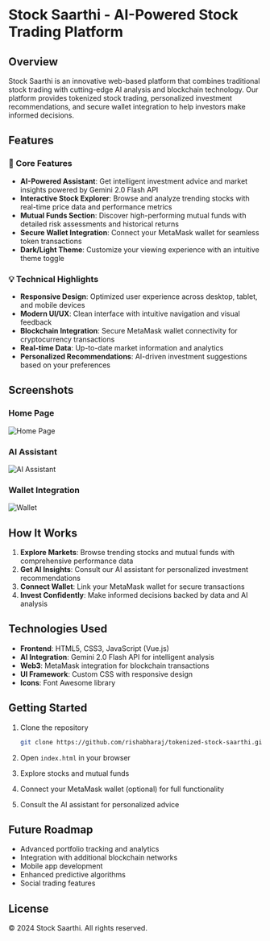 # Stock Saarthi - AI-Powered Stock Trading Platform

## Overview

Stock Saarthi is an innovative web-based platform that combines traditional stock trading with cutting-edge AI analysis and blockchain technology. Our platform provides tokenized stock trading, personalized investment recommendations, and secure wallet integration to help investors make informed decisions.

## Features

### 🚀 Core Features

- **AI-Powered Assistant**: Get intelligent investment advice and market insights powered by Gemini 2.0 Flash API
- **Interactive Stock Explorer**: Browse and analyze trending stocks with real-time price data and performance metrics
- **Mutual Funds Section**: Discover high-performing mutual funds with detailed risk assessments and historical returns
- **Secure Wallet Integration**: Connect your MetaMask wallet for seamless token transactions
- **Dark/Light Theme**: Customize your viewing experience with an intuitive theme toggle

### 💡 Technical Highlights

- **Responsive Design**: Optimized user experience across desktop, tablet, and mobile devices
- **Modern UI/UX**: Clean interface with intuitive navigation and visual feedback
- **Blockchain Integration**: Secure MetaMask wallet connectivity for cryptocurrency transactions
- **Real-time Data**: Up-to-date market information and analytics
- **Personalized Recommendations**: AI-driven investment suggestions based on your preferences

## Screenshots

### Home Page
![Home Page](https://drive.google.com/uc?export=view&id=1tOf3b-x7e9kN4s8wurUolPf6zxZq5Kt1
)

### AI Assistant
![AI Assistant](https://drive.google.com/uc?export=view&id=1Ey3QidkaUd63zCHgCtT9WJEvFc4QXBPi)

### Wallet Integration
![Wallet](https://drive.google.com/uc?export=view&id=1oFZpIbmrF2Rl08KfrhiMyAveIc9EUINF)
## How It Works

1. **Explore Markets**: Browse trending stocks and mutual funds with comprehensive performance data
2. **Get AI Insights**: Consult our AI assistant for personalized investment recommendations
3. **Connect Wallet**: Link your MetaMask wallet for secure transactions
4. **Invest Confidently**: Make informed decisions backed by data and AI analysis

## Technologies Used

- **Frontend**: HTML5, CSS3, JavaScript (Vue.js)
- **AI Integration**: Gemini 2.0 Flash API for intelligent analysis
- **Web3**: MetaMask integration for blockchain transactions
- **UI Framework**: Custom CSS with responsive design
- **Icons**: Font Awesome library

## Getting Started

1. Clone the repository
   ```bash
   git clone https://github.com/rishabharaj/tokenized-stock-saarthi.git
   ```

2. Open `index.html` in your browser
3. Explore stocks and mutual funds
4. Connect your MetaMask wallet (optional) for full functionality
5. Consult the AI assistant for personalized advice

## Future Roadmap

- Advanced portfolio tracking and analytics
- Integration with additional blockchain networks
- Mobile app development
- Enhanced predictive algorithms
- Social trading features


## License

© 2024 Stock Saarthi. All rights reserved.

